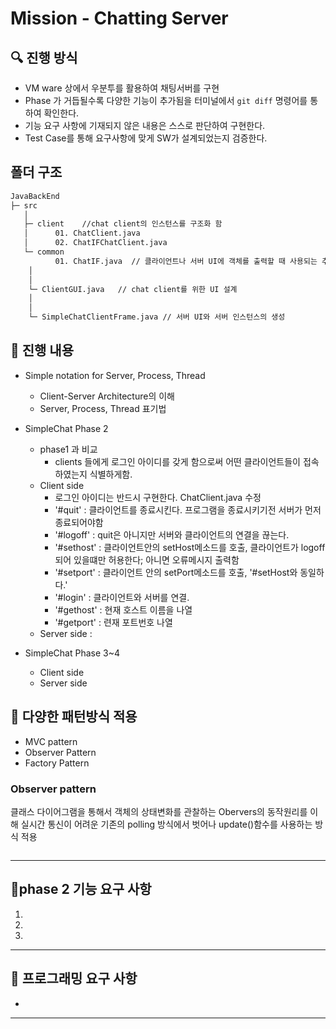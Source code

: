 # Mission - Chatting Server

## 🔍 진행 방식

- VM ware 상에서 우분투를 활용하여 채팅서버를 구현
- Phase 가 거듭될수록 다양한 기능이 추가됨을 터미널에서 `git diff` 명령어를 통하여 확인한다.   
- 기능 요구 사항에 기재되지 않은 내용은 스스로 판단하여 구현한다.
- Test Case를 통해 요구사항에 맞게 SW가 설계되었는지 검증한다.

## 폴더 구조
```sh
JavaBackEnd
├─ src 
   │  
   ├─ client    //chat client의 인스턴스를 구조화 함
   │      01. ChatClient.java   
   │      02. ChatIFChatClient.java 
   └─ common
          01. ChatIF.java  // 클라이언트나 서버 UI에 객체를 출력할 때 사용되는 추상 메소드를 implement하는 인터페이스
    │
    │
    └─ ClientGUI.java   // chat client를 위한 UI 설계
    │
    │
    └─ SimpleChatClientFrame.java // 서버 UI와 서버 인스턴스의 생성
```
## 📮 진행 내용

- Simple notation for Server, Process, Thread
    - Client-Server Architecture의 이해
    - Server, Process, Thread 표기법
    
- SimpleChat Phase 2
    - phase1 과 비교
        - clients 들에게 로그인 아이디를 갖게 함으로써 어떤 클라이언트들이 접속하였는지 식별하게함.
    - Client side
        - 로그인 아이디는 반드시 구현한다. ChatClient.java 수정 
        - '#quit' : 클라이언트를 종료시킨다. 프로그램을 종료시키기전 서버가 먼저 종료되어야함
        - '#logoff' : quit은 아니지만 서버와 클라이언트의 연결을 끊는다.
        - '#sethost<host>' : 클라이언트안의 setHost메소드를 호출, 클라이언트가 logoff되어 있을떄만 허용한다; 아니면 오류메시지 출력함
        - '#setport' : 클라이언트 안의 setPort메소드를 호출, '#setHost와 동일하다.' 
        - '#login' : 클라이언트와 서버를 연결. 
        - '#gethost' : 현재 호스트 이름을 나열
        - '#getport' : 련재 포트번호 나열
    - Server side :
    
- SimpleChat Phase 3~4
    - Client side
    - Server side

## 🚨 다양한 패턴방식 적용

- MVC pattern
- Observer Pattern 
- Factory Pattern 

### Observer pattern
클래스 다이어그램을 통해서 객체의 상태변화를 관찰하는 Obervers의 동작원리를 이해
실시간 통신이 어려운 기존의 polling 방식에서 벗어나 update()함수를 사용하는 방식 적용


```

```

---

## 🚀phase 2 기능 요구 사항

1.
2.
3. 

---

## 🎯 프로그래밍 요구 사항

- 

---
